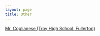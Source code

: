 ```yaml
---
layout: page
title: Other
---
```


[Mr. Coglianese (Troy High School, Fullerton)](https://karlcxu.github.io/KarlChoiReviews/2019/01/29/Mr.-Coglianese.html)
